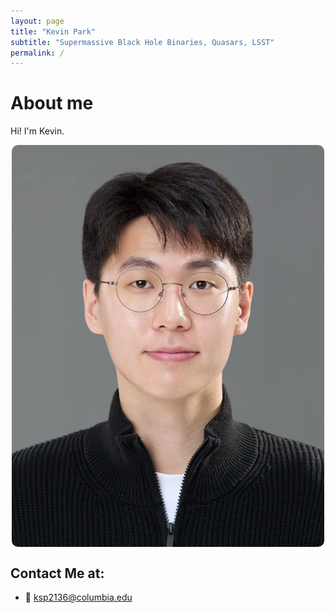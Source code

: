 ```yaml
---
layout: page
title: "Kevin Park"
subtitle: "Supermassive Black Hole Binaries, Quasars, LSST"
permalink: /
---
```


# About me
Hi! I'm Kevin.

<img src="/assets/images/kevin_pic.jpeg" alt="Kevin picture" width="500" style="border-radius:10px; display:block; margin:0 auto;">

## Contact Me at:
- 📧 [ksp2136@columbia.edu](mailto:ksp2136@columbia.edu)
